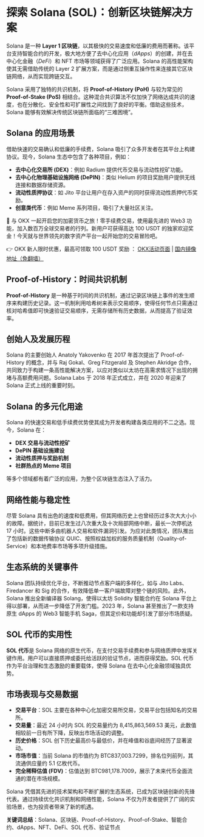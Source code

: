 # 探索 Solana (SOL)：创新区块链解决方案

Solana 是一种 **Layer 1 区块链**，以其极快的交易速度和低廉的费用而著称。该平台支持智能合约的开发，极大地方便了去中心化应用（*dApps*）的创建，并在去中心化金融（*DeFi*）和 NFT 市场等领域获得了广泛应用。Solana 的高性能架构使其无需借助传统的 Layer 2 扩展方案，而是通过侧重互操作性来连接其它区块链网络，从而实现跨链交互。

Solana 采用了独特的共识机制，将 **Proof-of-History (PoH)** 与较为常见的 **Proof-of-Stake (PoS)** 相结合。这种混合共识算法不仅加快了网络达成共识的速度，也在分散化、安全性和可扩展性之间找到了良好的平衡。借助这些技术，Solana 能够有效解决传统区块链所面临的“三难困境”。

## Solana 的应用场景

借助快速的交易确认和低廉的手续费，Solana 吸引了众多开发者在其平台上构建协议。现今，Solana 生态中包含了各种项目，例如：

- **去中心化交易所 (DEX)**：例如 Radium 提供代币交易与流动性挖矿功能。
- **去中心化物理基础设施网络 (DePIN)**：类似 Helium 的项目奖励用户提供无线连接和数据存储资源。
- **流动性质押协议**：如 Jito 平台让用户在存入资产的同时获得流动性质押代币奖励。
- **创意类代币**：例如 Meme 系列项目，吸引了大量社区关注。

🚀 与 OKX 一起开启您的加密货币之旅！零手续费交易，使用最先进的 Web3 功能，加入数百万全球交易者的行列。新用户可获得高达 100 USDT 的独家欢迎奖金！今天就与世界领先的数字资产平台一起开始您的交易冒险吧。

👉 OKX 新人限时优惠，最高可领取 100 USDT 奖励 ： [OKX活动页面](https://bit.ly/OKXe) | [国内镜像地址（免翻墙）](https://bit.ly/okX)

## Proof-of-History：时间共识机制

**Proof-of-History** 是一种基于时间的共识机制，通过记录区块链上事件的发生顺序来构建历史记录。这一机制利用哈希树来表示交易顺序，使得任何节点只需通过核对哈希值即可快速验证交易顺序，无需存储所有历史数据，从而提高了验证效率。

## 创始人及发展历程

Solana 的主要创始人 Anatoly Yakovenko 在 2017 年首次提出了 Proof-of-History 的概念，并与 Raj Gokal、Greg Fitzgerald 及 Stephen Akridge 合作，共同致力于构建一条高性能解决方案，以应对类似以太坊在高需求情况下出现的拥堵与高额费用问题。Solana Labs 于 2018 年正式成立，并在 2020 年迎来了 Solana 正式上线的重要时刻。

## Solana 的多元化用途

Solana 的快速交易和低手续费优势使其成为开发者构建各类应用的不二之选。现今，Solana 在：
  
- **DEX 交易与流动性挖矿**
- **DePIN 基础设施建设**
- **流动性质押与奖励机制**
- **社群热点的 Meme 项目**

等多个领域都有着广泛的应用，为整个区块链生态注入了活力。

## 网络性能与稳定性

尽管 Solana 具有出色的速度和低费用，但其网络历史上也曾经历过多次大大小小的故障。据统计，目前已发生过八次重大及十次局部网络中断，最长一次停机达 17 小时。这些中断多由机器人交易和软件漏洞引发。为应对此类情况，团队推出了包括新的数据传输协议 QUIC、按照权益加权的服务质量机制（Quality-of-Service）和本地费率市场等多项升级措施。

## 生态系统的关键事件

Solana 团队持续优化平台，不断推动节点客户端的多样化，如与 Jito Labs、Firedancer 和 Sig 的合作，有效降低单一客户端故障对整个链的风险。此外，Solana 推出全新编译器 Solang，使得以太坊 Solidity 智能合约在 Solana 平台上得以部署，从而进一步降低了开发门槛。2023 年，Solana 甚至推出了一款支持原生 dApps 的 Web3 智能手机 Saga，但其定价和功能却引发了部分市场质疑。

## SOL 代币的实用性

**SOL 代币**是 Solana 网络的原生代币，在支付交易手续费和参与网络质押中发挥关键作用。用户可以直接质押或委托给活跃的验证节点，进而获得奖励。SOL 代币作为平台治理和生态激励的重要载体，使得 Solana 在去中心化金融领域独具优势。

## 市场表现与交易数据

- **交易平台**：SOL 主要在各种中心化加密交易所交易，交易平台包括知名的交易所。
- **交易量**：最近 24 小时内 SOL 的交易量约为 8,415,863,569.53 美元，此数值相较前一日有所下降，反映出市场活动的调整。
- **历史价格**：SOL 创下历史最高价与最低价，并在峰值和谷底间经历了显著波动。
- **市场市值**：当前 Solana 的市值约为 BTC837,003.7299，排名位列前列，其流通供应量约 5.1 亿枚代币。
- **完全稀释估值 (FDV)**：估值达到 BTC981,178.7009，展示了未来代币全面流通的潜在市场规模。

Solana 凭借其先进的技术架构和不断扩展的生态系统，已成为区块链创新的先锋代表。通过持续优化共识机制和网络性能，Solana 不仅为开发者提供了广阔的实验场景，也为投资者带来了新的机遇。

**关键词总结**：Solana、区块链、Proof-of-History、Proof-of-Stake、智能合约、dApps、NFT、DeFi、SOL 代币、验证节点